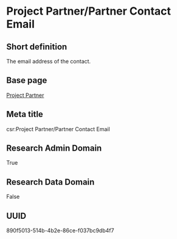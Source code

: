# Project Partner/Partner Contact Email
## Short definition
The email address of the contact.
## Base page
[Project Partner](../../Objects/Project%20Partner.md)
## Meta title
csr:Project Partner/Partner Contact Email
## Research Admin Domain
True
## Research Data Domain
False
## UUID
890f5013-514b-4b2e-86ce-f037bc9db4f7

